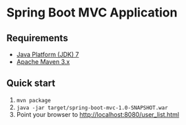 Spring Boot MVC Application
===================================

Requirements
------------
* [Java Platform (JDK) 7](http://www.oracle.com/technetwork/java/javase/downloads/index.html)
* [Apache Maven 3.x](http://maven.apache.org/)

Quick start
-----------
1. `mvn package`
2. `java -jar target/spring-boot-mvc-1.0-SNAPSHOT.war`
3. Point your browser to [http://localhost:8080/user_list.html](http://localhost:8080/user_list.html)